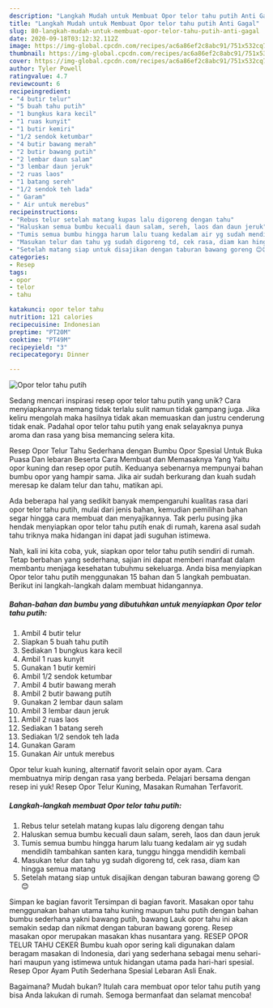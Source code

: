```yaml
---
description: "Langkah Mudah untuk Membuat Opor telor tahu putih Anti Gagal"
title: "Langkah Mudah untuk Membuat Opor telor tahu putih Anti Gagal"
slug: 80-langkah-mudah-untuk-membuat-opor-telor-tahu-putih-anti-gagal
date: 2020-09-18T03:12:32.112Z
image: https://img-global.cpcdn.com/recipes/ac6a86ef2c8abc91/751x532cq70/opor-telor-tahu-putih-foto-resep-utama.jpg
thumbnail: https://img-global.cpcdn.com/recipes/ac6a86ef2c8abc91/751x532cq70/opor-telor-tahu-putih-foto-resep-utama.jpg
cover: https://img-global.cpcdn.com/recipes/ac6a86ef2c8abc91/751x532cq70/opor-telor-tahu-putih-foto-resep-utama.jpg
author: Tyler Powell
ratingvalue: 4.7
reviewcount: 6
recipeingredient:
- "4 butir telur"
- "5 buah tahu putih"
- "1 bungkus kara kecil"
- "1 ruas kunyit"
- "1 butir kemiri"
- "1/2 sendok ketumbar"
- "4 butir bawang merah"
- "2 butir bawang putih"
- "2 lembar daun salam"
- "3 lembar daun jeruk"
- "2 ruas laos"
- "1 batang sereh"
- "1/2 sendok teh lada"
- " Garam"
- " Air untuk merebus"
recipeinstructions:
- "Rebus telur setelah matang kupas lalu digoreng dengan tahu"
- "Haluskan semua bumbu kecuali daun salam, sereh, laos dan daun jeruk"
- "Tumis semua bumbu hingga harum lalu tuang kedalam air yg sudah mendidih tambahkan santen kara, tunggu hingga mendidih kembali"
- "Masukan telur dan tahu yg sudah digoreng td, cek rasa, diam kan hingga semua matang"
- "Setelah matang siap untuk disajikan dengan taburan bawang goreng 😊😊"
categories:
- Resep
tags:
- opor
- telor
- tahu

katakunci: opor telor tahu 
nutrition: 121 calories
recipecuisine: Indonesian
preptime: "PT20M"
cooktime: "PT49M"
recipeyield: "3"
recipecategory: Dinner

---
```



![Opor telor tahu putih](https://img-global.cpcdn.com/recipes/ac6a86ef2c8abc91/751x532cq70/opor-telor-tahu-putih-foto-resep-utama.jpg)

Sedang mencari inspirasi resep opor telor tahu putih yang unik? Cara menyiapkannya memang tidak terlalu sulit namun tidak gampang juga. Jika keliru mengolah maka hasilnya tidak akan memuaskan dan justru cenderung tidak enak. Padahal opor telor tahu putih yang enak selayaknya punya aroma dan rasa yang bisa memancing selera kita.

Resep Opor Telur Tahu Sederhana dengan Bumbu Opor Spesial Untuk Buka Puasa Dan lebaran Beserta Cara Membuat dan Memasaknya Yang Yaitu opor kuning dan resep opor putih. Keduanya sebenarnya mempunyai bahan bumbu opor yang hampir sama. Jika air sudah berkurang dan kuah sudah meresap ke dalam telur dan tahu, matikan api.

Ada beberapa hal yang sedikit banyak mempengaruhi kualitas rasa dari opor telor tahu putih, mulai dari jenis bahan, kemudian pemilihan bahan segar hingga cara membuat dan menyajikannya. Tak perlu pusing jika hendak menyiapkan opor telor tahu putih enak di rumah, karena asal sudah tahu triknya maka hidangan ini dapat jadi suguhan istimewa.


Nah, kali ini kita coba, yuk, siapkan opor telor tahu putih sendiri di rumah. Tetap berbahan yang sederhana, sajian ini dapat memberi manfaat dalam membantu menjaga kesehatan tubuhmu sekeluarga. Anda bisa menyiapkan Opor telor tahu putih menggunakan 15 bahan dan 5 langkah pembuatan. Berikut ini langkah-langkah dalam membuat hidangannya.

<!--inarticleads1-->

##### Bahan-bahan dan bumbu yang dibutuhkan untuk menyiapkan Opor telor tahu putih:

1. Ambil 4 butir telur
1. Siapkan 5 buah tahu putih
1. Sediakan 1 bungkus kara kecil
1. Ambil 1 ruas kunyit
1. Gunakan 1 butir kemiri
1. Ambil 1/2 sendok ketumbar
1. Ambil 4 butir bawang merah
1. Ambil 2 butir bawang putih
1. Gunakan 2 lembar daun salam
1. Ambil 3 lembar daun jeruk
1. Ambil 2 ruas laos
1. Sediakan 1 batang sereh
1. Sediakan 1/2 sendok teh lada
1. Gunakan  Garam
1. Gunakan  Air untuk merebus


Opor telur kuah kuning, alternatif favorit selain opor ayam. Cara membuatnya mirip dengan rasa yang berbeda. Pelajari bersama dengan resep ini yuk! Resep Opor Telur Kuning, Masakan Rumahan Terfavorit. 

<!--inarticleads2-->

##### Langkah-langkah membuat Opor telor tahu putih:

1. Rebus telur setelah matang kupas lalu digoreng dengan tahu
1. Haluskan semua bumbu kecuali daun salam, sereh, laos dan daun jeruk
1. Tumis semua bumbu hingga harum lalu tuang kedalam air yg sudah mendidih tambahkan santen kara, tunggu hingga mendidih kembali
1. Masukan telur dan tahu yg sudah digoreng td, cek rasa, diam kan hingga semua matang
1. Setelah matang siap untuk disajikan dengan taburan bawang goreng 😊😊


Simpan ke bagian favorit Tersimpan di bagian favorit. Masakan opor tahu menggunakan bahan utama tahu kuning maupun tahu putih dengan bahan bumbu sederhana yakni bawang putih, bawang Lauk opor tahu ini akan semakin sedap dan nikmat dengan taburan bawang goreng. Resep masakan opor merupakan masakan khas nusantara yang. RESEP OPOR TELUR TAHU CEKER Bumbu kuah opor sering kali digunakan dalam beragam masakan di Indonesia, dari yang sederhana sebagai menu sehari-hari maupun yang istimewa untuk hidangan utama pada hari-hari spesial. Resep Opor Ayam Putih Sederhana Spesial Lebaran Asli Enak. 

Bagaimana? Mudah bukan? Itulah cara membuat opor telor tahu putih yang bisa Anda lakukan di rumah. Semoga bermanfaat dan selamat mencoba!
